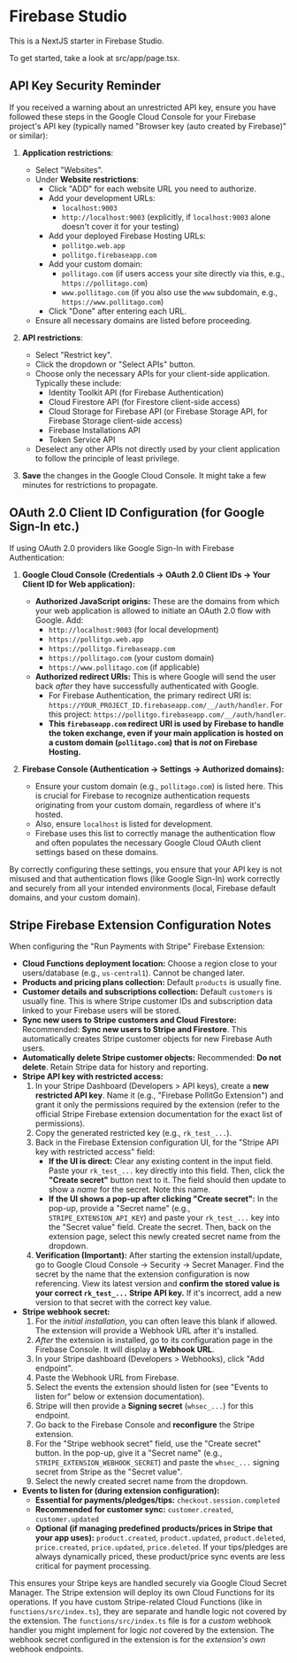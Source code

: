 
# Firebase Studio

This is a NextJS starter in Firebase Studio.

To get started, take a look at src/app/page.tsx.


## API Key Security Reminder

If you received a warning about an unrestricted API key, ensure you have followed these steps in the Google Cloud Console for your Firebase project's API key (typically named "Browser key (auto created by Firebase)" or similar):

1.  **Application restrictions**:
    *   Select "Websites".
    *   Under **Website restrictions**:
        *   Click "ADD" for each website URL you need to authorize.
        *   Add your development URLs:
            *   `localhost:9003`
            *   `http://localhost:9003` (explicitly, if `localhost:9003` alone doesn't cover it for your testing)
        *   Add your deployed Firebase Hosting URLs:
            *   `pollitgo.web.app`
            *   `pollitgo.firebaseapp.com`
        *   Add your custom domain:
            *   `pollitago.com` (if users access your site directly via this, e.g., `https://pollitago.com`)
            *   `www.pollitago.com` (if you also use the `www` subdomain, e.g., `https://www.pollitago.com`)
        *   Click "Done" after entering each URL.
    *   Ensure all necessary domains are listed before proceeding.

2.  **API restrictions**:
    *   Select "Restrict key".
    *   Click the dropdown or "Select APIs" button.
    *   Choose only the necessary APIs for your client-side application. Typically these include:
        *   Identity Toolkit API (for Firebase Authentication)
        *   Cloud Firestore API (for Firestore client-side access)
        *   Cloud Storage for Firebase API (or Firebase Storage API, for Firebase Storage client-side access)
        *   Firebase Installations API
        *   Token Service API
    *   Deselect any other APIs not directly used by your client application to follow the principle of least privilege.

3.  **Save** the changes in the Google Cloud Console. It might take a few minutes for restrictions to propagate.

## OAuth 2.0 Client ID Configuration (for Google Sign-In etc.)

If using OAuth 2.0 providers like Google Sign-In with Firebase Authentication:

1.  **Google Cloud Console (Credentials -> OAuth 2.0 Client IDs -> Your Client ID for Web application):**
    *   **Authorized JavaScript origins:** These are the domains from which your web application is allowed to initiate an OAuth 2.0 flow with Google. Add:
        *   `http://localhost:9003` (for local development)
        *   `https://pollitgo.web.app`
        *   `https://pollitgo.firebaseapp.com`
        *   `https://pollitago.com` (your custom domain)
        *   `https://www.pollitago.com` (if applicable)
    *   **Authorized redirect URIs:** This is where Google will send the user back *after* they have successfully authenticated with Google.
        *   For Firebase Authentication, the primary redirect URI is: `https://YOUR_PROJECT_ID.firebaseapp.com/__/auth/handler`. For this project: `https://pollitgo.firebaseapp.com/__/auth/handler`.
        *   **This `firebaseapp.com` redirect URI is used by Firebase to handle the token exchange, even if your main application is hosted on a custom domain (`pollitago.com`) that is *not* on Firebase Hosting.**

2.  **Firebase Console (Authentication -> Settings -> Authorized domains):**
    *   Ensure your custom domain (e.g., `pollitago.com`) is listed here. This is crucial for Firebase to recognize authentication requests originating from your custom domain, regardless of where it's hosted.
    *   Also, ensure `localhost` is listed for development.
    *   Firebase uses this list to correctly manage the authentication flow and often populates the necessary Google Cloud OAuth client settings based on these domains.

By correctly configuring these settings, you ensure that your API key is not misused and that authentication flows (like Google Sign-In) work correctly and securely from all your intended environments (local, Firebase default domains, and your custom domain).

## Stripe Firebase Extension Configuration Notes

When configuring the "Run Payments with Stripe" Firebase Extension:

*   **Cloud Functions deployment location:** Choose a region close to your users/database (e.g., `us-central1`). Cannot be changed later.
*   **Products and pricing plans collection:** Default `products` is usually fine.
*   **Customer details and subscriptions collection:** Default `customers` is usually fine. This is where Stripe customer IDs and subscription data linked to your Firebase users will be stored.
*   **Sync new users to Stripe customers and Cloud Firestore:** Recommended: **Sync new users to Stripe and Firestore**. This automatically creates Stripe customer objects for new Firebase Auth users.
*   **Automatically delete Stripe customer objects:** Recommended: **Do not delete**. Retain Stripe data for history and reporting.
*   **Stripe API key with restricted access:** 
    1.  In your Stripe Dashboard (Developers > API keys), create a **new restricted API key**. Name it (e.g., "Firebase PollitGo Extension") and grant it only the permissions required by the extension (refer to the official Stripe Firebase extension documentation for the exact list of permissions).
    2.  Copy the generated restricted key (e.g., `rk_test_...`).
    3.  Back in the Firebase Extension configuration UI, for the "Stripe API key with restricted access" field:
        *   **If the UI is direct:** Clear any existing content in the input field. Paste your `rk_test_...` key directly into this field. Then, click the **"Create secret"** button next to it. The field should then update to show a *name* for the secret. Note this name.
        *   **If the UI shows a pop-up after clicking "Create secret":** In the pop-up, provide a "Secret name" (e.g., `STRIPE_EXTENSION_API_KEY`) and paste your `rk_test_...` key into the "Secret value" field. Create the secret. Then, back on the extension page, select this newly created secret name from the dropdown.
    4.  **Verification (Important):** After starting the extension install/update, go to Google Cloud Console -> Security -> Secret Manager. Find the secret by the name that the extension configuration is now referencing. View its latest version and **confirm the stored value is your correct `rk_test_...` Stripe API key.** If it's incorrect, add a new version to that secret with the correct key value.
*   **Stripe webhook secret:** 
    1.  For the *initial installation*, you can often leave this blank if allowed. The extension will provide a Webhook URL after it's installed.
    2.  *After* the extension is installed, go to its configuration page in the Firebase Console. It will display a **Webhook URL**.
    3.  In your Stripe dashboard (Developers > Webhooks), click "Add endpoint".
    4.  Paste the Webhook URL from Firebase.
    5.  Select the events the extension should listen for (see "Events to listen for" below or extension documentation).
    6.  Stripe will then provide a **Signing secret** (`whsec_...`) for this endpoint.
    7.  Go back to the Firebase Console and **reconfigure** the Stripe extension.
    8.  For the "Stripe webhook secret" field, use the "Create secret" button. In the pop-up, give it a "Secret name" (e.g., `STRIPE_EXTENSION_WEBHOOK_SECRET`) and paste the `whsec_...` signing secret from Stripe as the "Secret value".
    9.  Select the newly created secret name from the dropdown.
*   **Events to listen for (during extension configuration):**
    *   **Essential for payments/pledges/tips:** `checkout.session.completed`
    *   **Recommended for customer sync:** `customer.created`, `customer.updated`
    *   **Optional (if managing predefined products/prices in Stripe that your app uses):** `product.created`, `product.updated`, `product.deleted`, `price.created`, `price.updated`, `price.deleted`. If your tips/pledges are always dynamically priced, these product/price sync events are less critical for payment processing.

This ensures your Stripe keys are handled securely via Google Cloud Secret Manager.
The Stripe extension will deploy its own Cloud Functions for its operations. If you have custom Stripe-related Cloud Functions (like in `functions/src/index.ts`), they are separate and handle logic not covered by the extension.
The `functions/src/index.ts` file is for a *custom* webhook handler you might implement for logic *not* covered by the extension. The webhook secret configured in the extension is for the *extension's own* webhook endpoints.

    